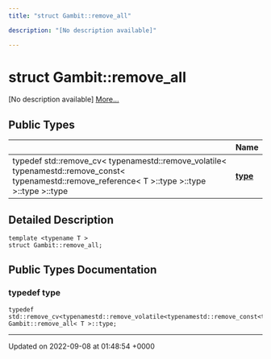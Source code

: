 ```yaml
---
title: "struct Gambit::remove_all"

description: "[No description available]"

---
```


# struct Gambit::remove_all



[No description available] [More...](#detailed-description)

## Public Types

|                | Name           |
| -------------- | -------------- |
| typedef std::remove_cv< typenamestd::remove_volatile< typenamestd::remove_const< typenamestd::remove_reference< T >::type >::type >::type >::type | **[type](/documentation/code/classes/structgambit_1_1remove__all/#typedef-gambitremove-all-type)**  |

## Detailed Description

```
template <typename T >
struct Gambit::remove_all;
```

## Public Types Documentation

### typedef type

```
typedef std::remove_cv<typenamestd::remove_volatile<typenamestd::remove_const<typenamestd::remove_reference<T>::type>::type>::type>::type Gambit::remove_all< T >::type;
```


-------------------------------

Updated on 2022-09-08 at 01:48:54 +0000